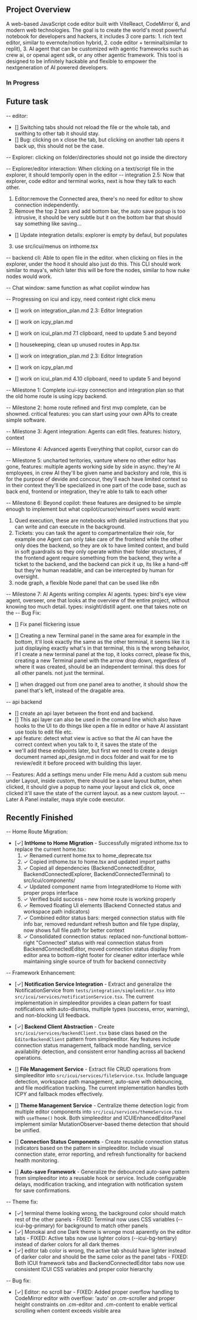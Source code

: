 ## Project Overview
A web-based JavaScript code editor built with ViteReact, CodeMirror 6, and modern web technologies. The goal is to create the world's most powerful notebook for developers and hackers, it includes 3 core parts: 1. rich text editor, similar to evernote/notion hybrid, 2. code editor + terminal(similar to replit), 3. AI agent that can be customized with agentic frameworks such as crew ai, or openai agent sdk, or any other agentic framework. This tool is designed to be infinitely hackable and flexible to empower the nextgeneration of AI powered developers.

### In Progress

## Future task

-- editor:
- [] Switching tabs should not reload the file or the whole tab, and swithing to other tab it should stay.
- [] Bug: clicking on x close the tab, but clicking on another tab opens it back up, this should not be the case.

-- Explorer:
clicking on folder/directories should not go inside the directory

-- Explorer/editor interaction:
When clicking on a text/script file in the explorer, it should temporily open in the editor
-- integration 2.5:
Now that explorer, code editor and terminal works, next is how they talk to each other.
1. Editor:remove the Connected area, there's no need for editor to show connection independently.
2. Remove the top 2 bars and add bottom bar, the auto save popup is too intrusive, it should be very subtle but it on the bottom bar that should say something like saving...
- [] Update integration details: explorer is empty by defaul, but populates 
3. use src/icui/menus on inthome.tsx

-- backend cli:
Able to open file in the editor.
when clicking on files in the explorer, under the hood it should also just do this.
This CLI should work similar to maya's, which later this will be fore the nodes, similar to how nuke nodes would work.

-- Chat window:
same function as what copilot window has

-- Progressing on icui and icpy, need context right click menu
- [] work on integration_plan.md 2.3: Editor Integration
- [] work on icpy_plan.md 
- [] work on icui_plan.md 7.1 clipboard, need to update 5 and beyond

- [] housekeeping, clean up unused routes in App.tsx
  
- [] work on integration_plan.md 2.3: Editor Integration
- [] work on icpy_plan.md 
- [] work on icui_plan.md 4.10 clipboard, need to update 5 and beyond

-- Milestone 1:
Complete icui-icpy connection and integration plan so that the old home route is using icpy backend.

-- Milestone 2:
home route refined and first mvp complete, can be showned.
critical features:
you can start using your own APIs to create simple software.

-- Milestone 3:
Agent integration:
Agents can edit files.
features: history, context

-- Milestone 4:
Advanced agents
Everything that copilot, cursor can do

-- Milestone 5:
uncharted teritories, vanture where no other editor has gone, features:
multiple agents working side by side in async. they're AI employees, in crew AI they'll be given name and backstory and role, this is for the purpose of devide and concour, they'll each have limited context so in their context they'll be specialized in one part of the code base, such as back end, frontend or integration, they're able to talk to each other

-- Milestone 6:
Beyond copilot: these features are designed to be simple enough to implement but what copilot/cursor/winsurf users would want:
1. Qued execution, these are notebooks with detailed instructions that you can write and can execute in the background.
2. Tickets: you can task the agent to compartmentalize their role, for example one Agent can only take care of the frontend while the other only does the backend, so they are ok to have limited context, and build in soft guardrails so they only operate within their folder structures, if the frontend agent require something from the backend, they write a ticket to the backend, and the backend can pick it up, its like a hand-off but they're human readable, and can be intercepted by human for oversight.
3. node graph, a flexible Node panel that can be used like n8n 

-- Milestone 7:
AI Agents writing complex AI agents.
types: bird's eye view agent, overseer, one that looks at the overview of the entire project, without knowing too much detail.
types: insight/distill agent. one that takes note on the 
-- Bug Fix:
- [] Fix panel flickering issue
- [] Creating a new Terminal panel in the same area for example in the bottom, it'll look exactly the same as the other terminal, it seems like it is just displaying exactly what's in that terminal, this is the wrong behavior, if I create a new terminal panel at the top, it looks correct, please fix this, creating a new Terminal panel with the arrow drop down, regardless of where it was created, should be an independent terminal. this does for all other panels. not just the terminal.

- [] when dragged out from one panel area to another, it should show the panel that's left, instead of the dragable area.

-- api backend
- [] create an api layer between the front end and backend.
- [] This api layer can also be used in the comand line which also have hooks to the UI to do things like open a file in editor or have AI assistant use tools to edit file etc.
- api feature: detect what view is active so that the AI can have the correct context when you talk to it, it saves the state of the
- we'll add these endpoints later, but first we need to create a design document named api_design.md in docs folder and wait for me to review/edit it before proceed with building this layer.

-- Features:
Add a settings menu under File menu
Add a custom sub menu under Layout, inside custom, there should be a save layout button, when clicked, it should give a popup to name your layout and click ok, once clicked it'll save the state of the current layout. as a new custom layout.
-- Later
A Panel installer,
maya style code executor.

## Recently Finished

-- Home Route Migration:
- [✓] **IntHome to Home Migration** - Successfully migrated inthome.tsx to replace the current home.tsx:
  1. ✓ Renamed current home.tsx to home_deprecate.tsx
  2. ✓ Copied inthome.tsx to home.tsx and updated import paths
  3. ✓ Copied all dependencies (BackendConnectedEditor, BackendConnectedExplorer, BackendConnectedTerminal) to src/icui/components/
  4. ✓ Updated component name from IntegratedHome to Home with proper props interface
  5. ✓ Verified build success - new home route is working properly
  6. ✓ Removed floating UI elements (Backend Connected status and workspace path indicators)
  7. ✓ Combined editor status bars: merged connection status with file info bar, removed redundant refresh button and file type display, now shows full file path for better context
  8. ✓ Consolidated connection status: replaced non-functional bottom-right "Connected" status with real connection status from BackendConnectedEditor, moved connection status display from editor area to bottom-right footer for cleaner editor interface while maintaining single source of truth for backend connectivity

-- Framework Enhancement:
- [✓] **Notification Service Integration** - Extract and generalize the NotificationService from `tests/integration/simpleeditor.tsx` into `src/icui/services/notificationService.tsx`. The current implementation in simpleeditor provides a clean pattern for toast notifications with auto-dismiss, multiple types (success, error, warning), and non-blocking UI feedback.

- [✓] **Backend Client Abstraction** - Create `src/icui/services/backendClient.tsx` base class based on the `EditorBackendClient` pattern from simpleeditor. Key features include connection status management, fallback mode handling, service availability detection, and consistent error handling across all backend operations.

- [] **File Management Service** - Extract file CRUD operations from simpleeditor into `src/icui/services/fileService.tsx`. Include language detection, workspace path management, auto-save with debouncing, and file modification tracking. The current implementation handles both ICPY and fallback modes effectively.

- [] **Theme Management Service** - Centralize theme detection logic from multiple editor components into `src/icui/services/themeService.tsx` with `useTheme()` hook. Both simpleeditor and ICUIEnhancedEditorPanel implement similar MutationObserver-based theme detection that should be unified.

- [] **Connection Status Components** - Create reusable connection status indicators based on the pattern in simpleeditor. Include visual connection state, error reporting, and refresh functionality for backend health monitoring.

- [] **Auto-save Framework** - Generalize the debounced auto-save pattern from simpleeditor into a reusable hook or service. Include configurable delays, modification tracking, and integration with notification system for save confirmations.

-- Theme fix:
- [✓] terminal theme looking wrong, the background color should match rest of the other panels - FIXED: Terminal now uses CSS variables (--icui-bg-primary) for background to match other panels
- [✓] Monokai and one Dark theme is wronge most aparently on the editor tabs - FIXED: Active tabs now use lighter colors (--icui-bg-tertiary) instead of darker colors for all dark themes
- [✓] editor tab color is wrong, the active tab should have lighter instead of darker color and should be the same color as the panel tabs - FIXED: Both ICUI framework tabs and BackendConnectedEditor tabs now use consistent ICUI CSS variables and proper color hierarchy

-- Bug fix:
- [✓] Editor: no scroll bar - FIXED: Added proper overflow handling to CodeMirror editor with overflow: 'auto' on .cm-scroller and proper height constraints on .cm-editor and .cm-content to enable vertical scrolling when content exceeds visible area

